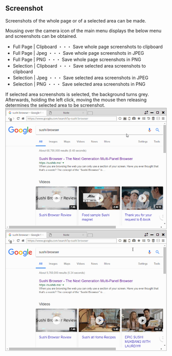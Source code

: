 ## Screenshot

Screenshots of the whole page or of a selected area can be made.  

Mousing over the camera icon of the main menu displays the below menu and screenshots can be obtained.  
 - Full Page | Clipboard ・・・ Save whole page screenshots to clipboard 
 - Full Page | Jpeg ・・・ Save whole page screenshots in JPEG 
 - Full Page | PNG ・・・ Save whole page screenshots in PNG 
 - Selection | Clipboard ・・・ Save selected area screenshots to clipboard
 - Selection | Jpeg ・・・ Save selected area screenshots in JPEG 
 - Selection | PNG ・・・ Save selected area screenshots in PNG 
 
If selected area screenshots is selected, the background turns grey.  
Afterwards, holding the left click, moving the mouse then releasing determines the selected area to be screenshot. 
![screenshot](img/screenshot.gif)
![screenshot-selection](img/screenshot-selection.gif)